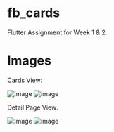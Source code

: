 # fb_cards

Flutter Assignment for Week 1 & 2.

# Images

Cards View:

![image](https://github.com/sonish777/flutter-fb-cards/blob/master/screenshots/1.png)
![image](https://github.com/sonish777/flutter-fb-cards/blob/master/screenshots/5.png)

Detail Page View:

![image](https://github.com/sonish777/flutter-fb-cards/blob/master/screenshots/6.png)
![image](https://github.com/sonish777/flutter-fb-cards/blob/master/screenshots/7.png)

